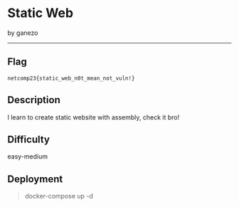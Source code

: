 # Static Web

by ganezo

---

## Flag

```
netcomp23{static_web_n0t_mean_not_vuln!}
```

## Description
I learn to create static website with assembly, check it bro!

## Difficulty
easy-medium

## Deployment
> docker-compose up -d